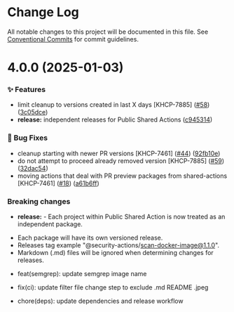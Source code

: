 # Change Log

All notable changes to this project will be documented in this file.
See [Conventional Commits](https://conventionalcommits.org) for commit guidelines.

# 4.0.0 (2025-01-03)


### ✨ Features

* limit cleanup to versions created in last X days [KHCP-7885] ([#58](https://github.com/Kong/public-shared-actions/issues/58)) ([3c05dce](https://github.com/Kong/public-shared-actions/commit/3c05dce1fddb81fa49b2eb6c57e613be238bb917))
* **release:** independent releases for Public Shared Actions ([c945314](https://github.com/Kong/public-shared-actions/commit/c945314f424d1d8e53a1f7618266362630f03704))


### 🐛 Bug Fixes

* cleanup starting with newer PR versions [KHCP-7461] ([#44](https://github.com/Kong/public-shared-actions/issues/44)) ([92fb10e](https://github.com/Kong/public-shared-actions/commit/92fb10ede738f04f917230d01da70ec0c69ce4b3))
* do not attempt to proceed already removed version [KHCP-7885] ([#59](https://github.com/Kong/public-shared-actions/issues/59)) ([32dac54](https://github.com/Kong/public-shared-actions/commit/32dac54b94ba0e1c2d1ab7e9c78543dc8ad358d5))
* moving actions that deal with PR preview packages from shared-actions [KHCP-7461] ([#18](https://github.com/Kong/public-shared-actions/issues/18)) ([a61b6ff](https://github.com/Kong/public-shared-actions/commit/a61b6ff5141d0692f3a0fe1c2bff5b4c1b63aee7))


### Breaking changes

* **release:** - Each project within Public Shared Action is now treated as an independent package.
- Each package will have its own versioned release.
- Releases tag example "@security-actions/scan-docker-image@1.1.0".
- Markdown (.md) files will be ignored when determining changes for releases.

* feat(semgrep): update semgrep image name

* fix(ci): update filter file change step to exclude .md README .jpeg

* chore(deps): update dependencies and release workflow
